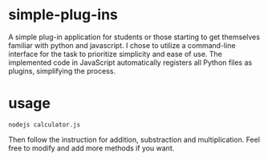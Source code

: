 # simple-plug-ins
A simple plug-in application for students or those starting to get themselves familiar with python and javascript.
I chose to utilize a command-line interface for the task to prioritize simplicity and ease of use. 
The implemented code in JavaScript automatically registers all Python files as plugins, simplifying the process.

# usage
`nodejs calculator.js`

Then follow the instruction for addition, substraction and multiplication. 
Feel free to modify and add more methods if you want.
